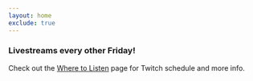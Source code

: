 ```yaml
---
layout: home
exclude: true
---
```


### Livestreams every other Friday!

Check out the [Where to Listen](content) page for Twitch schedule and more info.